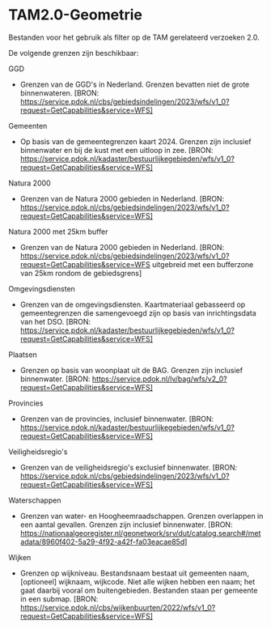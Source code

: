 # TAM2.0-Geometrie
Bestanden voor het gebruik als filter op de TAM gerelateerd verzoeken 2.0. 

De volgende grenzen zijn beschikbaar:

GGD
 - Grenzen van de GGD's in Nederland. Grenzen bevatten niet de grote binnenwateren. [BRON: https://service.pdok.nl/cbs/gebiedsindelingen/2023/wfs/v1_0?request=GetCapabilities&service=WFS]

Gemeenten 
 - Op basis van de gemeentegrenzen kaart 2024. Grenzen zijn inclusief binnenwater en bij de kust met een uitloop in zee. [BRON:  	https://service.pdok.nl/kadaster/bestuurlijkegebieden/wfs/v1_0?request=GetCapabilities&service=WFS]
 
 Natura 2000
 - Grenzen van de Natura 2000 gebieden in Nederland. [BRON: https://service.pdok.nl/cbs/gebiedsindelingen/2023/wfs/v1_0?request=GetCapabilities&service=WFS]
 
 Natura 2000 met 25km buffer
 - Grenzen van de Natura 2000 gebieden in Nederland. [BRON: https://service.pdok.nl/cbs/gebiedsindelingen/2023/wfs/v1_0?request=GetCapabilities&service=WFS uitgebreid met een bufferzone van 25km rondom de gebiedsgrens] 
 
Omgevingsdiensten
- Grenzen van de omgevingsdiensten. Kaartmateriaal gebasseerd op gemeentegrenzen die samengevoegd zijn op basis van inrichtingsdata van het DSO.  [BRON:  	https://service.pdok.nl/kadaster/bestuurlijkegebieden/wfs/v1_0?request=GetCapabilities&service=WFS]

Plaatsen
- Grenzen op basis van woonplaat uit de BAG. Grenzen zijn inclusief binnenwater. [BRON: https://service.pdok.nl/lv/bag/wfs/v2_0?request=GetCapabilities&service=WFS]

Provincies
- Grenzen van de provincies, inclusief binnenwater. [BRON: https://service.pdok.nl/kadaster/bestuurlijkegebieden/wfs/v1_0?request=GetCapabilities&service=WFS]

Veiligheidsregio's
- Grenzen van de veiligheidsregio's exclusief binnenwater. [BRON: https://service.pdok.nl/cbs/gebiedsindelingen/2023/wfs/v1_0?request=GetCapabilities&service=WFS]

Waterschappen
- Grenzen van water- en Hoogheemraadschappen. Grenzen overlappen in een aantal gevallen. Grenzen zijn inclusief binnenwater.  [BRON: https://nationaalgeoregister.nl/geonetwork/srv/dut/catalog.search#/metadata/8960f402-5a29-4f92-a42f-fa03eacae85d] 

Wijken
- Grenzen op wijkniveau. Bestandsnaam bestaat uit gemeenten naam, [optioneel]  wijknaam, wijkcode. Niet alle wijken hebben een naam; het gaat daarbij vooral om buitengebieden. Bestanden staan per gemeente in een submap. [BRON: https://service.pdok.nl/cbs/wijkenbuurten/2022/wfs/v1_0?request=GetCapabilities&service=WFS]

 
